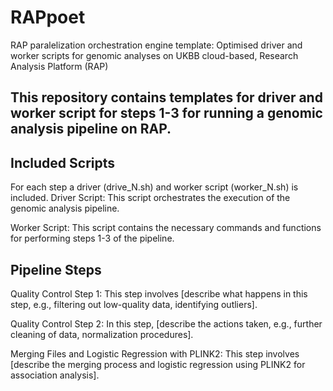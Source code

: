 # RAPpoet
RAP paralelization orchestration engine template: Optimised driver and worker scripts for genomic analyses on UKBB cloud-based, Research Analysis Platform (RAP)

## This repository contains templates for driver and worker script for steps 1-3 for running a genomic analysis pipeline on RAP.

## Included Scripts
For each step a driver (drive_N.sh) and worker script (worker_N.sh) is included.
Driver Script: This script orchestrates the execution of the genomic analysis pipeline.

Worker Script: This script contains the necessary commands and functions for performing steps 1-3 of the pipeline.

## Pipeline Steps
Quality Control Step 1: This step involves [describe what happens in this step, e.g., filtering out low-quality data, identifying outliers].

Quality Control Step 2: In this step, [describe the actions taken, e.g., further cleaning of data, normalization procedures].

Merging Files and Logistic Regression with PLINK2: This step involves [describe the merging process and logistic regression using PLINK2 for association analysis].
